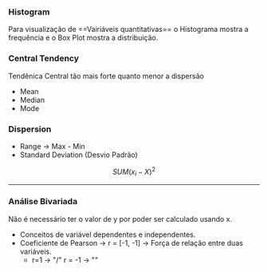 
### Histogram

Para visualização de ==Vairiáveis quantitativas== o Histograma mostra a frequência e o Box Plot mostra a distribuição.

### Central Tendency

Tendênica Central tão mais forte quanto menor a dispersão

- Mean
- Median
- Mode

### Dispersion

- Range -> Max - Min
- Standard Deviation (Desvio Padrão)

$$
SUM(x_i - X)^2
$$


---
### Análise Bivariada

Não é necessário ter o valor de y por poder ser calculado usando x.
- Conceitos de variável dependentes e independentes.
- Coeficiente de Pearson -> r = [-1, -1] -> Força de relação entre duas variáveis. 
	- r=1 -> "/"   r = -1 -> "\"


